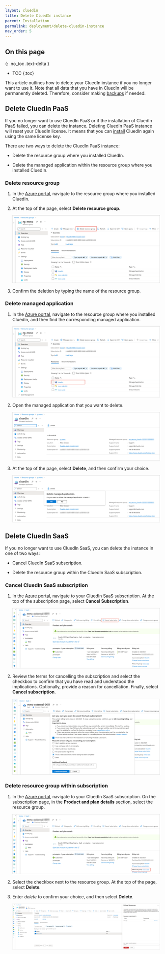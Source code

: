 ```yaml
---
layout: cluedin
title: Delete CluedIn instance
parent: Installation
permalink: deployment/delete-cluedin-instance
nav_order: 5
---
```

## On this page
{: .no_toc .text-delta }
- TOC
{:toc}

This article outlines how to delete your CluedIn instance if you no longer want to use it. Note that all data that you have in CluedIn will be permanently deleted. Therefore, consider making [backups](/deployment/infra-how-tos/ama-backup) if needed.

## Delete CluedIn PaaS

If you no longer want to use CluedIn PaaS or if the installation of CluedIn PaaS failed, you can delete the instance. Deleting CluedIn PaaS instance will reset your CluedIn license. It means that you can [install](/deployment/azure-marketplace/step-3) CluedIn again using the same license key.

There are two ways to delete the CluedIn PaaS instance:

- Delete the resource group where you installed CluedIn.

- Delete the managed application within the resource group where you installed CluedIn.

### Delete resource group

1. In the [Azure portal](https://portal.azure.com/), navigate to the resource group where you installed CluedIn.

1. At the top of the page, select **Delete resource group**.

    ![delete-paas-delete-resource-group.png](../../assets/images/deployment/delete-cluedin-instance/delete-paas-delete-resource-group.png)

1. Confirm the deletion by typing the name of the resource group.

### Delete managed application

1. In the [Azure portal](https://portal.azure.com/), navigate to the resource group where you installed CluedIn, and then find the corresponding managed application.

    ![delete-paas-resource-group.png](../../assets/images/deployment/delete-cluedin-instance/delete-paas-resource-group.png)

1. Open the managed application that you want to delete.

    ![delete-paas-open-managed-application.png](../../assets/images/deployment/delete-cluedin-instance/delete-paas-open-managed-application.png)

1. At the top of the page, select **Delete**, and then confirm your choice.

    ![delete-paas-confirmation.png](../../assets/images/deployment/delete-cluedin-instance/delete-paas-confirmation.png)

## Delete CluedIn SaaS

If you no longer want to use CluedIn SaaS, you can delete the instance in one of two ways:

- Cancel CluedIn SaaS subscription.

- Delete the resource group within the CluedIn SaaS subscription.

### Cancel CluedIn SaaS subscription

1. In the [Azure portal](https://portal.azure.com/), navigate to your CluedIn SaaS subscription. At the top of the subscription page, select **Cancel Subscription**.

    ![cancel-subscription-1.png](../../assets/images/deployment/delete-cluedin-instance/cancel-subscription-1.png)

1. Review the terms for cancelling the subscription and select the checkbox to confirm that you have read and understood the implications. Optionally, provide a reason for cancellation. Finally, select **Cancel subscription**.

    ![cancel-subscription-2.png](../../assets/images/deployment/delete-cluedin-instance/cancel-subscription-2.png)

### Delete resource group within subscription

1. In the [Azure portal](https://portal.azure.com/), navigate to your CluedIn SaaS subscription. On the subscription page, in the **Product and plan details** section, select the resource group.

    ![delete-resource-group-within-subscription.png](../../assets/images/deployment/delete-cluedin-instance/delete-resource-group-within-subscription.png)

1. Select the checkbox next to the resource group. At the top of the page, select **Delete**.

1. Enter _delete_ to confirm your choice, and then select **Delete**.

    ![delete-resource-group-within-subscription-2.png](../../assets/images/deployment/delete-cluedin-instance/delete-resource-group-within-subscription-2.png)